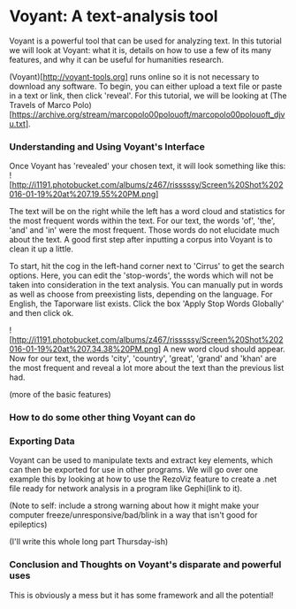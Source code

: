 # Voyant: A text-analysis tool

Voyant is a powerful tool that can be used for analyzing text.  In this tutorial we will look at Voyant: what it is, details on how to use a few of its many features, and why it can be useful for humanities research.  

(Voyant)[http://voyant-tools.org] runs online so it is not necessary to download any software.  To begin, you can either upload a text file or paste in a text or link, then click 'reveal'.  For this tutorial, we will be looking at (The Travels of Marco Polo)[https://archive.org/stream/marcopolo00polouoft/marcopolo00polouoft_djvu.txt].

### Understanding and Using Voyant's Interface
Once Voyant has 'revealed' your chosen text, it will look something like this:
![http://i1191.photobucket.com/albums/z467/risssssy/Screen%20Shot%202016-01-19%20at%207.19.55%20PM.png]

The text will be on the right while the left has a word cloud and statistics for the most frequent words within the text.  For our text, the words 'of', 'the', 'and' and 'in' were the most frequent.  Those words do not elucidate much about the text.  A good first step after inputting a corpus into Voyant is to clean it up a little.

To start, hit the cog in the left-hand corner next to 'Cirrus' to get the search options.  Here, you can edit the 'stop-words', the words which will not be taken into consideration in the text analysis.  You can manually put in words as well as choose from preexisting lists, depending on the language.  For English, the Taporware list exists.  Click the box 'Apply Stop Words Globally' and then click ok.  

![http://i1191.photobucket.com/albums/z467/risssssy/Screen%20Shot%202016-01-19%20at%207.34.38%20PM.png]
A new word cloud should appear.  Now for our text, the words 'city', 'country', 'great', 'grand' and 'khan' are the most frequent and reveal a lot more about the text than the previous list had.

(more of the basic features)

### How to do some other thing Voyant can do


### Exporting Data
Voyant can be used to manipulate texts and extract key elements, which can then be exported for use in other programs.  We will go over one example this by looking at how to use the RezoViz feature to create a .net file ready for network analysis in a program like Gephi(link to it).  

(Note to self: include a strong warning about how it might make your computer freeze/unresponsive/bad/blink in a way that isn't good for epileptics)

(I'll write this whole long part Thursday-ish)


### Conclusion and Thoughts on Voyant's disparate and powerful uses


This is obviously a mess but it has some framework and all the potential!